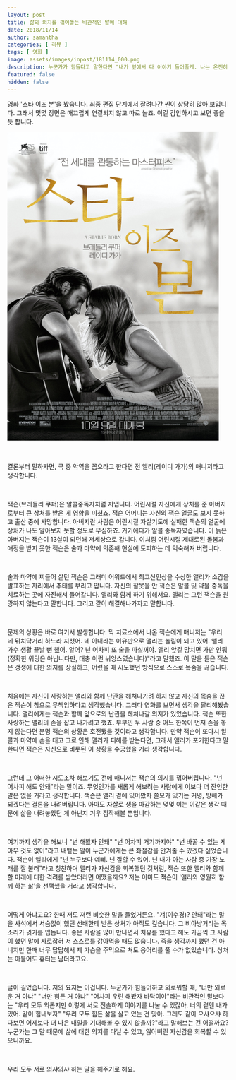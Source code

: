 ```yaml
---
layout: post
title: 삶의 의지를 꺾어놓는 비관적인 말에 대해
date: 2018/11/14
author: samantha
categories: [ 리뷰 ]
tags: [ 영화 ]
image: assets/images/inpost/181114_000.png
description: 누군가가 힘들다고 말한다면 "내가 옆에서 다 이야기 들어줄게. 나는 온전히 네 편이야"라는 말부터 해주세요. "넌 안돼" "넌 못해" 이런 못된 말을 하는 사람하고는 더는 연을 맺지 마세요. 
featured: false
hidden: false
---
```


영화 '스타 이즈 본'을 봤습니다. 최종 편집 단계에서 잘려나간 씬이 상당히 많아 보입니다. 그래서 몇몇 장면은 매끄럽게 연결되지 않고 따로 놀죠. 이걸 감안하시고 보면 좋을 듯 합니다.

![](https://github.com/samantha-writer/blog/blob/master/assets/images/inpost/181114_001.png?raw=true)

<br/>

결론부터 말하자면, 극 중 악역을 꼽으라고 한다면 전 앨리(레이디 가가)의 매니저라고 생각합니다. 

<br/>

잭슨(브래들리 쿠퍼)은 알콜중독자처럼 지냅니다. 어린시절 자신에게 상처를 준 아버지로부터 큰 상처를 받은 게 영향을 미쳤죠. 잭슨 어머니는 자신의 잭슨 얼굴도 보지 못하고 출산 중에 사망합니다. 아버지란 사람은 어린시절 자살기도에 실패한 잭슨의 얼굴에 상처가 나도 알아보지 못할 정도로 무심하죠. 거기에다가 알콜 중독자였습니다. 이 늙은 아버지는 잭슨이 13살이 되던해 저세상으로 갑니다. 이처럼 어린시절 제대로된 돌봄과 애정을 받지 못한 잭슨은 술과 마약에 의존해 현실에 도피하는 데 익숙해져 버립니다.

<br/>

술과 마약에 찌들어 살던 잭슨은 그래미 어워드에서 최고신인상을 수상한 앨리가 소감을 발표하는 자리에서 추태를 부리고 맙니다. 자신의 잘못을 안 잭슨은 알콜 및 약물 중독을 치료하는 곳에 자진해서 들어갑니다. 앨리와 함께 하기 위해서요. 앨리는 그런 잭슨을 원망하지 않는다고 말합니다. 그리고 같이 해결해나가자고 말합니다.

<br/>

문제의 상황은 바로 여기서 발생합니다. 막 치료소에서 나온 잭슨에게 매니저는 "우리 네 뒤치닥거리 하느라 지쳤어. 네 아내라는 이유만으로 앨리는 놀림이 되고 있어. 앨리 가수 생활 끝날 뻔 했어. 알어? 넌 어차피 또 술을 마실꺼야. 앨리 앞길 망치면 가만 안둬(정확한 워딩은 아닙니다만, 대충 이런 뉘앙스였습니다)"라고 말했죠. 이 말을 들은 잭슨은 갱생에 대한 의지를 상실하고, 어렸을 때 시도했던 방식으로 스스로 목숨을 끊습니다.

<br/>

처음에는 자신이 사랑하는 앨리와 함께 난관을 헤쳐나가려 하지 않고 자신의 목숨을 끊은 잭슨이 참으로 무책임하다고 생각했습니다. 그러다 영화를 보면서 생각을 달리해봤습니다. 앨리에게는 잭슨과 함께 앞으로의 난관을 헤쳐나갈 의지가 있었습니다. 잭슨 또한 사랑하는 앨리의 손을 잡고 나가려고 했죠. 부부인 두 사람 중 어느 한쪽이 먼저 손을 놓지 않는다면 분명 잭슨의 상황은 호전됐을 것이라고 생각합니다. 만약 잭슨이 또다시 알콜과 마약에 손을 대고 그로 인해 앨리가 피해를 받는다면, 그래서 앨리가 포기한다고 말한다면 잭슨은 자신으로 비롯된 이 상황을 수긍했을 거라 생각합니다.

<br/>

그런데 그 어떠한 시도조차 해보기도 전에 매니저는 잭슨의 의지를 꺾어버립니다. "넌 어차피 해도 안돼"라는 말이죠. 무엇인가를 새롭게 해보려는 사람에게 이보다 더 잔인한 말은 없을 거라고 생각합니다. 잭슨은 앨리 곁에 있어봤자 쓸모가 있기는 커녕, 방해가 되겠다는 결론을 내려버립니다. 아마도 자살로 생을 마감하는 몇몇 이는 이같은 생각 때문에 삶을 내려놓았던 게 아닌지 겨우 짐작해볼 뿐입니다.

<br/>

여기까지 생각을 해보니 "넌 해봤자 안돼" "넌 어차피 거기까지야" "넌 바꿀 수 있는 게 아무 것도 없어"라고 내뱉는 말이 누군가에게는 큰 좌절감을 안겨줄 수 있겠다 싶었습니다. 잭슨이 앨리에게 "넌 누구보다 예뻐. 넌 잘할 수 있어. 넌 내가 아는 사람 중 가장 노래를 잘 불러"라고 칭찬하며 앨리가 자신감을 회복했던 것처럼, 잭슨 또한 앨리와 함께 할 미래에 대한 격려를 받았더라면 어땠을까요? 저는 아마도 잭슨이 '앨리와 영원히 함께 하는 삶'을 선택했을 거라고 생각합니다.

<br/>

어떻게 아냐고요? 한때 저도 저런 비슷한 말을 들었거든요. "걔(이수경)? 안돼"라는 말을 사석에서 서슴없이 했던 선배한테 받은 상처가 아직도 깊습니다. 그 비아냥거리는 목소리가 귓가를 맵돕니다. 좋은 사람을 많이 만나면서 치유를 했다고 해도 가끔씩 그 사람이 했던 말에 사로잡혀 저 스스로를 갉아먹을 때도 많습니다. 죽을 생각까지 했던 건 아니지만 한때 너무 답답해서 제 가슴을 주먹으로 쳐도 응어리를 풀 수가 없었습니다. 상처는 아물어도 흉터는 남더라고요.

<br/>

글이 길었습니다. 저의 요지는 이겁니다. 누군가가 힘들어하고 외로워할 때, "너만 외로운 거 아냐" "너만 힘든 거 아냐" "어차피 우린 해봤자 바닥이야"라는 비관적인 말보다는 "우리 모두 외롭지만 이렇게 서로 진솔하게 이야기를 나눌 수 있잖아. 너의 곁엔 내가 있어. 같이 힘내보자" "우리 모두 힘든 삶을 살고 있는 건 맞아. 그래도 같이 으샤으샤 하다보면 어제보다 더 나은 내일을 기대해볼 수 있지 않을까?"라고 말해보는 건 어떨까요? 누군가는 그 말 때문에 삶에 대한 의지를 다닐 수 있고, 잃어버린 자신감을 회복할 수 있으니까요.

<br/>

우리 모두 서로 의샤의샤 하는 말을 해주기로 해요.

<br/>
